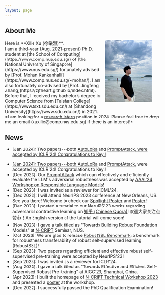 ```yaml
---
layout: page
---
```


## About Me
<!-- <img src="/images/me3.jpg" class='floatpic'> -->
<img src="/images/me3.jpg" style="float:right; margin-left:1em; margin-right:2em; margin-bottom:1em; width:30%; height: 60%;">
Here is **Xilie Xu (徐曦烈)**. <br/>
I am a third-year (Aug. 2021-present) Ph.D. student at [the School of Computing](https://www.comp.nus.edu.sg/) of [the National University of Singapore](https://www.nus.edu.sg/) fortunately advised by [Prof. Mohan Kankanhalli](https://www.comp.nus.edu.sg/~mohan/). I am also fortunately co-advised by [Prof. Jingfeng Zhang](https://zjfheart.github.io/index.html). Before that, I received my bachelor’s degree in Computer Science from [Taishan College](https://www.tsxt.sdu.edu.cn/) at [Shandong University](https://www.sdu.edu.cn/) in 2021.

<br/>
*I am looking for a <u>research intern</u> position in 2024. Please feel free to drop me an email (xuxilie@comp.nus.edu.sg) if there is an interest!*​​​​

## News
<ul>
<li>
[Jan 2024]: Two papers---both <a href="https://arxiv.org/abs/2310.01818">AutoLoRa</a> and <a href="https://godxuxilie.github.io/project_page/prompt_attack">PromptAttack, were accepted by ICLR'24! Congratulations to Keyi!
</li>
</ul>


- [Jan 2024]: Two papers---both [AutoLoRa](https://arxiv.org/abs/2310.01818) and [PromptAttack](https://godxuxilie.github.io/project_page/prompt_attack), were accepted by ICLR'24! Congratulations to Keyi!
- [Dec 2023]: Our [PromptAttack](https://godxuxilie.github.io/project_page/prompt_attack) which can effectively and efficiently evaluate the LLM's adversarial robustness was accepted by [AAAI'24 Workshop on Responsible Language Models](https://sites.google.com/vectorinstitute.ai/relm2024/home)!
- [Dec 2023]: I was invited as a reviewer for ICML'24.
- [Dec 2023]: I will attend NeurIPS 2023 conference at New Orleans, US. See you there! Welcome to check our [Spotlight Poster](https://nips.cc/virtual/2023/poster/70886) and [Poster](https://nips.cc/virtual/2023/poster/69867)!
- [Dec 2023]: I posted a tutorial to our NeruIPS'23 works regarding adversarial contrastive learning on [知乎 (Chinese Quora)](https://zhuanlan.zhihu.com/p/669541942)! 欢迎大家关注点赞👍！An English version of the tutorial will come soon!
- [Nov 2023]: I gave a talk titled as "Towards Building Robust Foundation Models" at [N-CRiPT](https://ncript.comp.nus.edu.sg/) Seminar, NUS. 
- [Oct 2023]: We are glad to release [RobustSSL Benchmark](https://robustssl.github.io): a benchmark for robustness transferability of robust self-supervised learning (RobustSSL)!
- [Sep 2023]: Two papers regarding efficient and effective robust self-supervised pre-training were accepted by NeurIPS'23!
- [Sep 2023]: I was invited as a reviewer for ICLR'24.
- [Aug 2023]: I gave a talk titled as "Towards Effective and Efficient Self-Supervised Robust Pre-training" at AIGC’23, Shanghai, China.
- [Apr 2023]: I built the homepage of [N-CRiPT Technical Workshop 2023](https://ncript.comp.nus.edu.sg/site/ncript-workshop-2023/) and presented a [poster](/file/poster/NCRiPT_workshop_poster_Xu_Xilie.pdf) at the workshop.
- [Dec 2022]: I successfully passed the PhD Qualification Examination!



